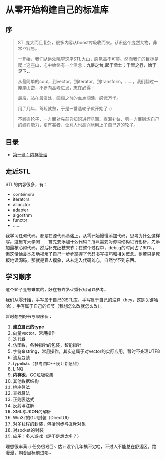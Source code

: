 # 从零开始构建自己的标准库

## 序

> STL庞大而且复杂，很多内容从boost库吸收而来。认识这个庞然大物，非常不容易。
>
> 一开始，我们从远处眺望这座STL大山，感觉高不可攀。然而我们的目标是爬上这座山，心中始终有一个信念：**九层之台,起于垒土；千里之行，始于足下，**。
>
> 从最简单的cout，到vector，到iterator，到transform，……，我们翻过一座座山峦，不断向高峰进发，志在必得！
>
> 最后，站在最高处，回顾之前的点点滴滴，感慨万千。
>
> 用了几年，驾轻就熟，于是一番造轮子就开始了 :)
>
> 不断造轮子，一方面对先前的知识进行巩固、查漏补缺，另一方面锻炼自己的编程能力，更有甚者，让别人也高兴地用上了自己造的轮子。

## 目录

- [第一章：内存管理](https://github.com/bajdcc/learnstl/blob/master/chapter/01/Memory.md)

## 走近STL

STL的内容很多，有：

- containers
- iterators
- allocator
- adapter
- algorithm
- functor
- ……

我学习任何代码，都是在源代码基础上，从零开始慢慢添加代码，思考为什么这样写。这里有大学问——首先要添加什么代码？所以需要对源码结构进行剖析，先添加最核心的代码，然后补充细枝末节；在整个过程中，debug的时间占了90%，但这恰恰最本质地揭示了自己一步步掌握了代码书写技巧和相关概念。倘若只是死板地读源码，那就是盲人摸象，从未走入代码的心，自然学不到东西。

## 学习顺序

这个轮子是有难度的，好在有许多优秀代码可以参考。

我们从零开始，手写属于自己的STL库，手写属于自己的注释（hey，这是关键哈哈），手写属于自己的细节（我想怎么改就怎么改）。

暂时想到的书写顺序有：

1. **建立自己的type**
2. 向量vector，常用操作
3. 迭代器
4. 仿函数，各种指针的包装，智能指针
5. 字符串string，常用操作，其实这属于对vector的实际应用，暂时不处理UTF8
6. 流及包装
7. typelists（参考自C++设计新思维）
8. LINQ
9. **内存池**，GC垃圾收集
10. 其他数据结构
11. 排序算法
12. 查找算法
13. 正则表达式
14. 反射与注解
15. XML与JSON的解析
16. Win32的GUI封装（DirectUI）
17. 对多线程的封装，包括同步与互斥对象
18. 对socket的封装
19. 应用：多人游戏（是不是想太多？）

理想很丰满 :) 任务很艰巨~ 估计没个几年搞不定哈，不过人不能总在舒适区。路漫漫，朝着目标前进吧~